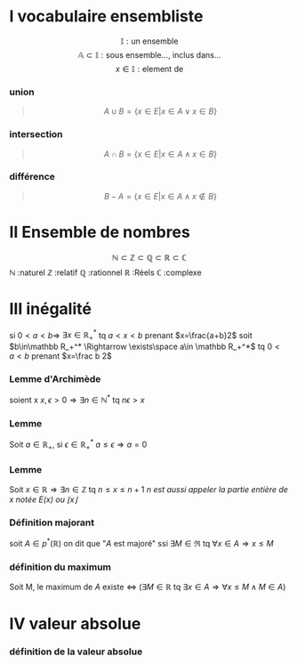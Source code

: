 # I vocabulaire ensembliste
$$ \mathbb {I} : \text{un ensemble} $$
$$ \mathbb A \subset \mathbb {I} : \text{sous ensemble..., inclus dans...} $$
$$ x \in \mathbb {I} : \text{element de} $$
### union
>$$A \cup B = \{x \in E | x\in A \lor x\in B\}$$
### intersection
>$$A\cap B=\{x\in E|x\in A \land x\in B\}$$
### différence
>$$B-A = \{x\in E|x\in A \land x\notin B\}$$

# II Ensemble de nombres
$$\mathbb N\subset\mathbb Z\subset\mathbb Q\subset\mathbb R\subset\mathbb C$$
$\mathbb N$ :naturel
$\mathbb Z$ :relatif
$\mathbb Q$ :rationnel
$\mathbb R$ :Réels
$\mathbb C$ :complexe

# III inégalité
si $0< a< b \Rightarrow$ $\exists x\in \mathbb R_+^*$ tq $a< x< b$ prenant $x=\frac{a+b}2$
soit $b\in\mathbb R_+^* \Rightarrow \exists\space a\in \mathbb R_+^*$ tq $0< a< b$ prenant $x=\frac b 2$
### Lemme d'Archimède 
soient x $x,\epsilon \gt 0 \Rightarrow  \exists n\in\mathbb N^*$ tq $n\epsilon>x$
### Lemme
Soit $a\in\mathbb R_+$, si $\epsilon\in\mathbb R_+^*$ $a\leq\epsilon\Rightarrow a=0$ 
### Lemme 
Soit $x\in\mathbb R \Rightarrow\exists n\in\mathbb Z$ tq $n\leq x\leq n+1$ 
*n est aussi appeler la partie entière de x notée $E(x)$ ou $\lfloor x \rfloor$*
### Définition majorant
soit $A\in p^*(\mathbb R)$ on dit que "$A$ est majoré" ssi $\exists M\in\Re$ tq $\forall x\in A\Rightarrow x \leq M$        
### définition du maximum
Soit M, le maximum de $A$ existe $\iff$ ($\exists M \in \mathbb R$ tq $\exists x\in A \Rightarrow\forall x\leq M\land M\in A$)  
# IV valeur absolue
### définition de la valeur absolue
